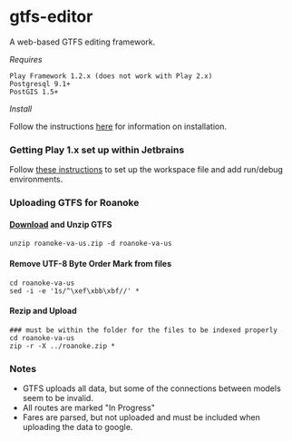 gtfs-editor
===========

A web-based GTFS editing framework.

*Requires*

	Play Framework 1.2.x (does not work with Play 2.x)
	Postgresql 9.1+ 
	PostGIS 1.5+

*Install*

Follow the instructions [here](INSTALL.md) for information on installation.

### Getting Play 1.x set up within Jetbrains

Follow [these instructions](https://www.jetbrains.com/idea/help/play-framework-1-x.html) to set up the workspace file and add run/debug environments.

### Uploading GTFS for Roanoke

#### [Download](http://www.gtfs-data-exchange.com/agency/valley-metro/) and Unzip GTFS

```shell
unzip roanoke-va-us.zip -d roanoke-va-us
```

#### Remove UTF-8 Byte Order Mark from files

```shell
cd roanoke-va-us
sed -i -e '1s/^\xef\xbb\xbf//' *
```

#### Rezip and Upload

```shell
### must be within the folder for the files to be indexed properly
cd roanoke-va-us
zip -r -X ../roanoke.zip *
```

### Notes

- GTFS uploads all data, but some of the connections between models seem to be invalid.
- All routes are marked "In Progress"
- Fares are parsed, but not uploaded and must be included when uploading the data to google.